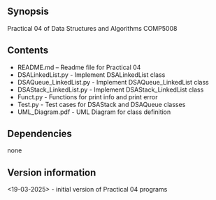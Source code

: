 ## Synopsis
Practical 04 of Data Structures and Algorithms COMP5008
 
## Contents
- README.md – Readme file for Practical 04
- DSALinkedList.py - Implement DSALinkedList class 
- DSAQueue_LinkedList.py - Implement DSAQueue_LinkedList class 
- DSAStack_LinkedList.py - Implement DSAStack_LinkedList class
- Funct.py - Functions for print info and print error
- Test.py - Test cases for DSAStack and DSAQueue classes 
- UML_Diagram.pdf - UML Diagram for class definition

## Dependencies
none
 
## Version information
<19-03-2025> - initial version of Practical 04 programs
